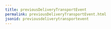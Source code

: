 ```yaml
---
title: previousDeliveryTransportEvent
permalink: previousDeliveryTransportEvent.html
jsonid: previousdeliverytransportevent
---
```

